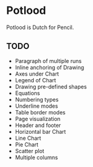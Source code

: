 # Potlood

Potlood is Dutch for Pencil.

## TODO 

- Paragraph of multiple runs
- Inline anchoring of Drawing
- Axes under Chart
- Legend of Chart
- Drawing pre-defined shapes
- Equations
- Numbering types
- Underline modes
- Table border modes
- Page visualization
- Header and footer
- Horizontal bar Chart
- Line Chart
- Pie Chart
- Scatter plot
- Multiple columns
